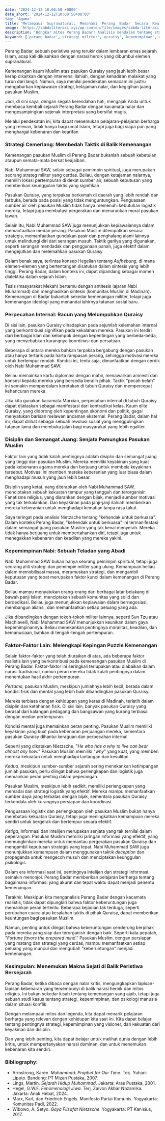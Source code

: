 ```yaml
---
date: '2024-12-12 10:00:50 +0800'
date_short: '2024-12-12T10:00:50+08:00'
tag: 'Agama'
title: 'Melampaui  Supranatural:  Memahami  Perang  Badar  Secara  Realistis'
image: 'https://sabdaliterasi.xyz/wp-conten/file/images/sabda-literasi-melampaui-supranatural-memahami-perang-badar-secara-realistiss.jpg'
description: 'Bongkar mitos Perang Badar! Analisis mendalam tentang strategi, kepemimpinan, dan faktor kemenangan.  Sebuah perspektif baru yang  realistis dan  mencerahkan.'
keyword: ['perang badar','strategi militer','quraisy','kepemimpinan','sejarah','supranatural','realistis','filosofis','islam']
---
```

<p>Perang Badar, sebuah peristiwa yang terukir dalam lembaran emas sejarah Islam, acap kali dikisahkan dengan narasi heroik yang dibumbui elemen supranatural. </p><p>Kemenangan kaum Muslim atas pasukan Quraisy yang jauh lebih besar kerap dikaitkan dengan intervensi ilahiah, dengan kehadiran malaikat yang turun dari langit. Namun, saya menilai pendekatan semacam ini justru mengaburkan kepiawaian strategi, ketajaman nalar, dan kegigihan juang pasukan Muslim.</p><p>Jadi, di sini saya, dengan segala kerendahan hati, mengajak Anda untuk membaca kembali sejarah Perang Badar dengan kacamata nalar dan mengesampingkan sejenak interpretasi yang bersifat magis. </p><p>Melalui pendekatan ini, kita dapat menemukan pelajaran-pelajaran berharga yang relevan, tidak hanya bagi umat Islam, tetapi juga bagi siapa pun yang menghargai kebenaran dan kearifan.</p><h3>Strategi Cemerlang: Membedah Taktik di Balik Kemenangan</h3><p>Kemenangan pasukan Muslim di Perang Badar bukanlah sebuah kebetulan ataupun semata-mata berkat keajaiban. </p><p>Nabi Muhammad SAW, selain sebagai pemimpin spiritual, juga merupakan seorang strateg militer yang cerdas. Beliau, dengan ketajaman nalarnya, memilih lokasi pertempuran di dekat sumber air, sebuah keputusan yang memberikan keunggulan taktis yang signifikan.</p><p>Pasukan Quraisy, yang terpaksa berkemah di daerah yang lebih rendah dan terbuka, berada pada posisi yang tidak menguntungkan. Penguasaan sumber air oleh pasukan Muslim tidak hanya memenuhi kebutuhan logistik mereka, tetapi juga membatasi pergerakan dan menurunkan moral pasukan lawan.</p><p>Selain itu, Nabi Muhammad SAW juga menunjukkan kepiawaiannya dalam memanfaatkan medan perang. Pasukan Muslim ditempatkan secara strategis, memanfaatkan gundukan pasir dan penghalang alami lainnya untuk melindungi diri dari serangan musuh. Taktik gerilya yang digunakan, seperti serangan mendadak dan penggunaan panah, juga efektif dalam mengejutkan dan melemahkan pasukan Quraisy.</p><p>Dalam benak saya, terlintas konsep Hegelian tentang <em>Aufhebung</em>, di mana elemen-elemen yang bertentangan disatukan dalam sintesis yang lebih tinggi. Perang Badar, dalam konteks ini, dapat dipandang sebagai momen dialektika dalam sejarah Islam. </p><p>Tesis (masyarakat Mekah) bertemu dengan antitesis (ajaran Nabi Muhammad) dan menghasilkan sintesis (komunitas Muslim di Madinah). Kemenangan di Badar bukanlah sekedar kemenangan militer, tetapi juga kemenangan ideologi yang menandai lahirnya tatanan sosial baru.</p><h3>Perpecahan Internal: Racun yang Melumpuhkan Quraisy</h3><p>Di sisi lain, pasukan Quraisy dihadapkan pada sejumlah kelemahan internal yang berkontribusi signifikan pada kekalahan mereka. Pasukan ini terdiri dari berbagai klan dan kelompok dengan kepentingan yang berbeda-beda, yang menyebabkan kurangnya koordinasi dan persatuan.</p><p>Beberapa di antara mereka bahkan terpaksa bergabung dengan pasukan atau hanya tertarik pada harta rampasan perang, sehingga motivasi mereka untuk bertempur rendah. Kondisi ini, tentu saja, dimanfaatkan dengan cerdik oleh Nabi Muhammad SAW. </p><p>Beliau memainkan kartu diplomasi dengan mahir, menawarkan amnesti dan konsesi kepada mereka yang bersedia beralih pihak. Taktik "pecah belah" ini semakin memperdalam keretakan di tubuh Quraisy dan mempercepat kehancuran mereka.</p><p>Jika kita gunakan kacamata Marxian, perpecahan internal di tubuh Quraisy dapat dijelaskan sebagai manifestasi dari kontradiksi kelas. Kaum elite Quraisy, yang didorong oleh kepentingan ekonomi dan politik, gagal menyatukan barisan melawan ancaman eksternal. Perang Badar, dalam hal ini, dapat dilihat sebagai sebuah revolusi sosial yang menggulingkan tatanan lama dan membuka jalan bagi masyarakat yang lebih egaliter.</p><h3>Disiplin dan Semangat Juang: Senjata Pamungkas Pasukan Muslim</h3><p>Faktor lain yang tidak kalah pentingnya adalah disiplin dan semangat juang yang tinggi dari pasukan Muslim. Mereka memiliki keyakinan yang kuat pada kebenaran agama mereka dan berjuang untuk membela keyakinan tersebut. Motivasi ini memberi mereka keberanian yang luar biasa dalam menghadapi musuh yang jauh lebih besar.</p><p>Disiplin yang ketat, yang diterapkan oleh Nabi Muhammad SAW, menciptakan sebuah kekuatan tempur yang tangguh dan terorganisir. Fanatisme religius, yang diarahkan dengan bijak, menjadi sumber motivasi yang tak terkalahkan. Dan keyakinan pada janji-janji ilahiah memberikan mereka keberanian untuk menghadapi kematian tanpa rasa takut.</p><p>Saya teringat pada analisis Nietzsche tentang "kehendak untuk berkuasa". Dalam konteks Perang Badar, "kehendak untuk berkuasa" ini termanifestasi dalam semangat juang pasukan Muslim yang tak kenal menyerah. Mereka tidak hanya berjuang untuk mempertahankan diri, tetapi juga untuk menegakkan kebenaran dan keadilan yang mereka yakini.</p><h3>Kepemimpinan Nabi: Sebuah Teladan yang Abadi</h3><p>Nabi Muhammad SAW bukan hanya seorang pemimpin spiritual, tetapi juga seorang ahli strategi dan pemimpin militer yang ulung. Kemampuan beliau dalam memobilisasi massa, merumuskan strategi, dan mengambil keputusan yang tepat merupakan faktor kunci dalam kemenangan di Perang Badar.</p><p>Beliau mampu menyatukan orang-orang dari berbagai latar belakang di bawah panji Islam, menciptakan sebuah komunitas yang solid dan berdedikasi. Beliau juga menunjukkan kepiawaian dalam bernegosiasi, membangun aliansi, dan memanfaatkan setiap peluang yang ada.</p><p>Jika dibandingkan dengan tokoh-tokoh militer lainnya, seperti Sun Tzu atau Machiavelli, Nabi Muhammad SAW menunjukkan keunikan dalam gaya kepemimpinannya. Beliau menekankan pentingnya moralitas, keadilan, dan kemanusiaan, bahkan di tengah-tengah pertempuran.</p><h3>Faktor-Faktor Lain: Melengkapi Kepingan Puzzle Kemenangan</h3><p>Selain faktor-faktor yang telah diuraikan di atas, ada beberapa faktor realistis lain yang berkontribusi pada kemenangan pasukan Muslim di Perang Badar. Faktor-faktor ini seringkali terlupakan atau diabaikan dalam narasi tradisional, namun peran mereka tidak kalah pentingnya dalam menentukan hasil akhir pertempuran.</p><p><em>Pertama</em>, pasukan Muslim, meskipun jumlahnya lebih kecil, berada dalam kondisi fisik dan mental yang lebih baik dibandingkan pasukan Quraisy. </p><p>Mereka terbiasa dengan kehidupan yang keras di Madinah, terlatih dalam disiplin dan ketahanan fisik. Di sisi lain, banyak pasukan Quraisy yang berasal dari kalangan pedagang dan bangsawan yang kurang terbiasa dengan medan pertempuran.</p><p>Kondisi mental juga memainkan peran penting. Pasukan Muslim memiliki keyakinan yang kuat pada kebenaran perjuangan mereka, sementara pasukan Quraisy dihantui keraguan dan perpecahan internal. </p><p>Seperti yang dikatakan Nietzsche, "<em>He who has a why to live can bear almost any how.</em>" Pasukan Muslim memiliki "<em>why</em>" yang kuat, yang memberi mereka kekuatan untuk menghadapi tantangan dan kesulitan.</p><p><em>Kedua</em>, meskipun sumber-sumber sejarah sering menekankan ketimpangan jumlah pasukan, perlu diingat bahwa perlengkapan dan logistik juga memainkan peran penting dalam peperangan. </p><p>Pasukan Muslim, meskipun lebih sedikit, memiliki perlengkapan yang memadai dan strategi logistik yang efektif. Mereka mampu memanfaatkan sumber daya yang terbatas dengan bijak, sementara pasukan Quraisy terkendala oleh kurangnya persiapan dan koordinasi.</p><p>Penguasaan logistik dan perlengkapan oleh pasukan Muslim bukan hanya membatasi kekuatan Quraisy, tetapi juga meningkatkan kemampuan mereka sendiri untuk bergerak dan bertempur secara efektif.</p><p><em>Ketiga</em>, Informasi dan intelijen merupakan senjata yang tak ternilai dalam peperangan. Pasukan Muslim memiliki jaringan informasi yang efektif, yang memungkinkan mereka untuk memantau pergerakan pasukan Quraisy dan mengambil keputusan strategis yang tepat. Nabi Muhammad SAW juga menunjukkan kemampuan dalam menggunakan taktik <em>deception</em> dan propaganda untuk mengecoh musuh dan menciptakan keunggulan psikologis.</p><p>Dalam era informasi saat ini, pentingnya intelijen dan strategi informasi semakin menonjol. Perang Badar memberikan pelajaran berharga tentang bagaimana informasi yang akurat dan tepat waktu dapat menjadi penentu kemenangan.</p><p>Terakhir, Meskipun kita menganalisis Perang Badar dengan kacamata realistis, tidak dapat dipungkiri bahwa faktor keberuntungan juga memainkan peran tertentu. Beberapa kejadian tak terduga, seperti perubahan cuaca atau kesalahan taktis di pihak Quraisy, dapat memberikan keuntungan bagi pasukan Muslim.</p><p>Namun, penting untuk diingat bahwa keberuntungan cenderung berpihak pada mereka yang siap dan terorganisir dengan baik. Seperti kata pepatah, "<em>Fortune favors the prepared mind</em>." Pasukan Muslim, dengan persiapan yang matang dan strategi yang cerdas, mampu memanfaatkan setiap peluang yang muncul dan mengubah "keberuntungan" menjadi kemenangan.</p><h3>Kesimpulan: Menemukan Makna Sejati di Balik Peristiwa Bersejarah</h3><p>Perang Badar, ketika dibaca dengan nalar kritis, mengungkapkan lapisan-lapisan kebenaran yang tersembunyi di balik narasi heroik dan mitos religius. Ini bukan sekedar kisah tentang kemenangan yang ajaib, tetapi juga sebuah studi kasus tentang strategi, kepemimpinan, dan psikologi manusia dalam situasi konflik.</p><p>Dengan melampaui mitos dan legenda, kita dapat menarik pelajaran berharga yang relevan dengan kehidupan kita saat ini. Kita dapat belajar tentang pentingnya strategi, kepemimpinan yang visioner, dan kekuatan dari keyakinan dan disiplin. </p><p>Dan yang lebih penting, kita dapat belajar untuk melihat dunia dengan lebih kritis, untuk mempertanyakan narasi dominan, dan untuk menemukan kebenaran kita sendiri.</p><h3><strong>Bibliography:</strong></h3><ul><li>Armstrong, Karen. <em>Muhammad: Prophet for Our Time</em>. Terj. Yuhani Liputo. Bandung: PT Mizan Pustaka, 2007.</li><li>Lings, Martin. <em>Sejarah Hidup Muhammad</em>. Jakarta: Aras Pustaka, 2001.</li><li>Hegel, G.W.F. <em>Fenomenologi Jiwa.</em> Terj. Zaivon Akbar Nazamika. Jakarta: Anak Hebat, 2024.</li><li>Marx, Karl, dan Friedrich Engels. Manifesto Partai Komunis. Yogyakarta: Komunitas Padi, 2022.</li><li>Wibowo, A. Setyo. <em>Gaya Filsafat Nietzsche</em>. Yogyakarta: PT Kanisius, 2017.</li></ul>